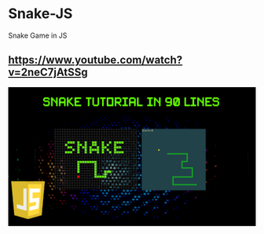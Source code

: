# Snake-JS
Snake Game in JS

## https://www.youtube.com/watch?v=2neC7jAtSSg


![snake-js](thum.jpg)
